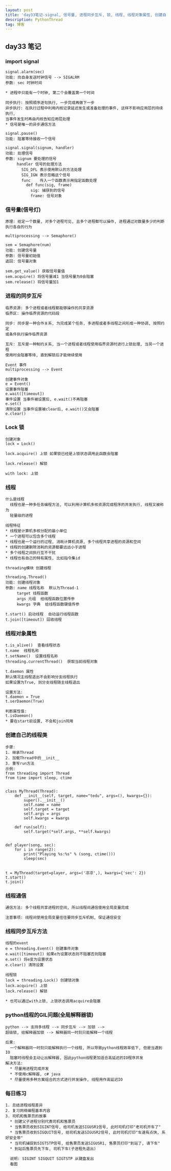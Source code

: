 ```yaml
---
layout: post
title: 'day33笔记-signal, 信号量, 进程同步互斥, 锁, 线程, 线程对象属性, 创建自己的线程类, 自定义线程类, 线程同步互斥'
description: PythonThread
tag: 博客
---   
```

## day33 笔记
### import signal
    signal.alarm(sec)
    功能: 向自身发送时钟信号 --> SIGALRM
    参数: sec 时钟时间

    * 进程中只能有一个时钟, 第二个会覆盖第一个时间

    同步执行: 按照顺序逐句执行, 一步完成再做下一步
    异步执行: 在执行过程中利用内核记录延迟发生或准备处理的事件, 这样不影响应用层的持续执行,
    当事件发生时再由内核告知应用层处理
    * 信号是唯一的异步通信方法

    signal.pause()
    功能: 阻塞等待接收一个信号

    signal.signal(signum, handler)
    功能: 处理信号
    参数: signum 要处理的信号
         handler 信号的处理方法
           SIG_DFL 表示使用默认的方法处理
           SIG_IGN 表示忽略这个信号
           func    传入一个函数表示用指定函数处理
             def func(sig, frame)
               sig: 捕获到的信号
               frame: 信号对象

### 信号量(信号灯)
    原理: 给定一个数量, 对多个进程可见, 且多个进程都可以操作, 进程通过对数量多少的判断
    执行各自的行为

    multiprocessing --> Semaphore()

    sem = Semaphore(num)
    功能: 创建信号量
    参数: 信号量初始值
    返回: 信号量对象

    sem.get_value() 获取信号量值
    sem.acquire() 将信号量减1 当信号量为0会阻塞
    sem.release() 将信号量加1

### 进程的同步互斥
    临界资源: 多个进程或者线程都能够操作的共享资源
    临界区: 操作临界资源的代码段

    同步: 同步是一种合作关系, 为完成某个任务, 多进程或者多线程之间形成一种协调, 按照约定
    或条件执行操作临界资源

    互斥: 互斥是一种制约关系, 当一个进程或者线程使用临界资源时进行上锁处理, 当另一个进程
    使用时会阻塞等待, 直到解锁后才能继续使用

    Event 事件
    multiprocessing --> Event

    创建事件对象
    e = Event()
    设置事件阻塞
    e.wait([timeout])
    事件设置 当事件被设置后, e.wait()不再阻塞
    e.set()
    清除设置 当事件设置被clear后, e.wait()又会阻塞
    e.clear()

### Lock 锁
    创建对象
    lock = Lock()

    lock.acquire() 上锁 如果锁已经是上锁状态调用此函数会阻塞

    lock.release() 解锁

    with lock: 上锁

### 线程
    什么是线程
      线程也是一种多任务编程方法, 可以利用计算机多核资源完成程序的并发执行, 线程又被称为
      轻量级的进程

    线程特征
    * 线程是计算机多核分配的最小单位
    * 一个进程可以包含多个线程
    * 线程也是一个运行的过程, 消耗计算机资源, 多个线程共享进程的资源和空间
    * 线程的创建删除消耗的资源都要远远小于进程
    * 多个线程之间执行互不干扰
    * 线程也有自己的特有属性, 比如指令集id

    threading模块 创建线程

    threading.Thread()
    功能: 创建线程对象
    参数: name 线程名称  默认为Thread-1
         target 线程函数
         args 元组  给线程函数位置传参
         kwargs 字典  给线程函数键值传参

    t.start() 启动线程  自动运行线程函数
    t.join([timeout]) 回收线程

### 线程对象属性
    t.is_alive()  查看线程状态
    t.name  线程名称
    t.setName()  设置线程名称
    threading.currentThread()  获取当前线程对象

    t.daemon 属性
    默认情况主线程退出不会影响分支线程执行
    如果设置为True, 则分支线程随主线程退出

    设置方法:
    t.daemon = True
    t.serDaemon(True)

    判断属性值:
    t.isDaemon()
    * 要在start前设置, 不会和join同用

### 创建自己的线程类
    步骤:
    1. 继承Thread
    2. 加载Thread中的__init__
    3. 重写run方法
    示例:
    from threading import Thread
    from time import sleep, ctime


    class MyThread(Thread):
        def __init__(self, target, name="tedu", args=(), kwargs={}):
            super().__init__()
            self.name = name
            self.target = target
            self.args = args
            self.kwargs = kwargs

        def run(self):
            self.target(*self.args, **self.kwargs)


    def player(song, sec):
        for i in range(2):
            print("Playing %s:%s" % (song, ctime()))
            sleep(sec)


    t = MyThread(target=player, args=('凉凉',), kwargs={'sec': 2})
    t.start()
    t.join()    

### 线程通信
    通信方法: 多个线程共享进程的空间, 所以线程间通信使用全局变量完成

    注意事项: 线程间使用全局变量往往要同步互斥机制, 保证通信安全

### 线程同步互斥方法
    线程的event
    e = threading.Event() 创建事件对象
    e.wait([timeout]) 如果e为设置状态则不阻塞否则阻塞
    e.set() 将e变为设置状态
    e.clear() 清除设置

    线程锁
    lock = threading.Lock() 创建锁对象
    lock.acquire() 上锁
    lock.release() 解锁

    * 也可以通过with上锁, 上锁状态调用acquire会阻塞

### python线程的GIL问题(全局解释器锁)
    python --> 支持多线程 --> 同步互斥 --> 加锁 -->
    超级锁, 给解释器加锁 --> 解释器同一时刻只能解释一个线程

    后果:
      一个解释器同一时刻只能解释执行一个线程, 所以导致python线程效率低下, 但是当遇到IO
      阻塞时线程会主动让出解释器, 因此python线程更加适合高延迟的IO程序并发
    解决方法:
      * 尽量用进程完成并发
      * 不使用c解释器, c# java
      * 尽量使用多种方案组合的方式进行并发操作, 线程用作高延迟IO

### 每日练习
    1. 总结进程线程差异
    2. 复习网络编程基本内容
    3. 司机和售票员的故事
      * 创建父子进程分别代表司机和售票员
      * 当售票员收到SIGINT信号, 给司机发送SIGUSR1信号, 此时司机打印"老司机开车了"
      * 当售票员收到SIGQUIT信号, 给司机发送SIGUSR2信号, 此时司机打印"车速有点快, 系好安全带"
      * 当司机捕捉到SIGTSTP信号, 给售票员发送SIGUSR1, 售票员打印"到站了, 请下车"
      * 到站后售票员先下车, 司机下车(子进程先退出)

      说明: SIGINT SIGQUIT SIGTSTP 从键盘发出
      看图
